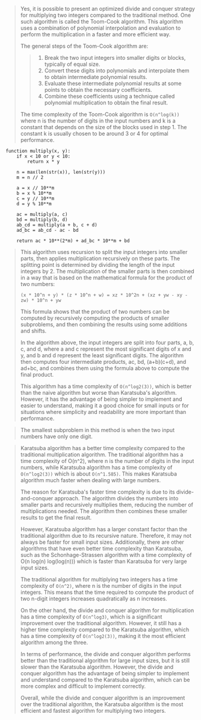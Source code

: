 > Yes, it is possible to present an optimized divide and conquer strategy for multiplying two integers compared to the traditional method. One such algorithm is called the Toom-Cook algorithm. This algorithm uses a combination of polynomial interpolation and evaluation to perform the multiplication in a faster and more efficient way.
> 
> The general steps of the Toom-Cook algorithm are:
> 
> > 1. Break the two input integers into smaller digits or blocks, typically of equal size.
> > 2. Convert these digits into polynomials and interpolate them to obtain intermediate polynomial results.
> > 3. Evaluate these intermediate polynomial results at some points to obtain the necessary coefficients.
> > 4. Combine these coefficients using a technique called polynomial multiplication to obtain the final result.
> 
> The time complexity of the Toom-Cook algorithm is `O(n^log(k))` where n is the number of digits in the input numbers and k is a constant that depends on the size of the blocks used in step 1. The constant k is usually chosen to be around 3 or 4 for optimal performance.

```
function multiply(x, y):
    if x < 10 or y < 10:
        return x * y
    
    n = max(len(str(x)), len(str(y)))
    m = n // 2
    
    a = x // 10**m
    b = x % 10**m
    c = y // 10**m
    d = y % 10**m
    
    ac = multiply(a, c)
    bd = multiply(b, d)
    ab_cd = multiply(a + b, c + d)
    ad_bc = ab_cd - ac - bd
    
    return ac * 10**(2*m) + ad_bc * 10**m + bd
```
> This algorithm uses recursion to split the input integers into smaller parts, then applies multiplication recursively on these parts. The splitting point is determined by dividing the length of the input integers by 2. The multiplication of the smaller parts is then combined in a way that is based on the mathematical formula for the product of two numbers:
> 
> ``` (x * 10^n + y) * (z * 10^n + w) = xz * 10^2n + (xz + yw - xy - zw) * 10^n + yw ```
> 
> This formula shows that the product of two numbers can be computed by recursively computing the products of smaller subproblems, and then combining the results using some additions and shifts.
> 
> In the algorithm above, the input integers are split into four parts, a, b, c, and d, where a and c represent the most significant digits of x and y, and b and d represent the least significant digits. The algorithm then computes four intermediate products, ac, bd, (a+b)(c+d), and ad+bc, and combines them using the formula above to compute the final product.
> 
> This algorithm has a time complexity of `O(n^log2(3))`, which is better than the naive algorithm but worse than Karatsuba's algorithm. However, it has the advantage of being simpler to implement and easier to understand, making it a good choice for small inputs or for situations where simplicity and readability are more important than performance.

> The smallest subproblem in this method is when the two input numbers have only one digit.

> Karatsuba algorithm has a better time complexity compared to the traditional multiplication algorithm. The traditional algorithm has a time complexity of O(n^2), where n is the number of digits in the input numbers, while Karatsuba algorithm has a time complexity of `O(n^log2(3))` which is about `O(n^1.585)`. This makes Karatsuba algorithm much faster when dealing with large numbers.
> 
> The reason for Karatsuba's faster time complexity is due to its divide-and-conquer approach. The algorithm divides the numbers into smaller parts and recursively multiplies them, reducing the number of multiplications needed. The algorithm then combines these smaller results to get the final result.
> 
> However, Karatsuba algorithm has a larger constant factor than the traditional algorithm due to its recursive nature. Therefore, it may not always be faster for small input sizes. Additionally, there are other algorithms that have even better time complexity than Karatsuba, such as the Schonhage-Strassen algorithm with a time complexity of O(n log(n) log(log(n))) which is faster than Karatsuba for very large input sizes.
> 
> The traditional algorithm for multiplying two integers has a time complexity of `O(n^2)`, where n is the number of digits in the input integers. This means that the time required to compute the product of two n-digit integers increases quadratically as n increases.
>
> On the other hand, the divide and conquer algorithm for multiplication has a time complexity of `O(n^log3)`, which is a significant improvement over the traditional algorithm. However, it still has a higher time complexity compared to the Karatsuba algorithm, which has a time complexity of `O(n^log2(3))`, making it the most efficient algorithm among the three.
> 
> In terms of performance, the divide and conquer algorithm performs better than the traditional algorithm for large input sizes, but it is still slower than the Karatsuba algorithm. However, the divide and conquer algorithm has the advantage of being simpler to implement and understand compared to the Karatsuba algorithm, which can be more complex and difficult to implement correctly.
> 
> Overall, while the divide and conquer algorithm is an improvement over the traditional algorithm, the Karatsuba algorithm is the most efficient and fastest algorithm for multiplying two integers.
